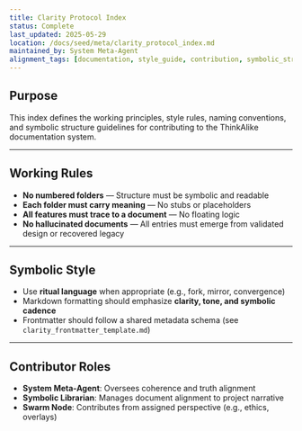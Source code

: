 ```yaml
---
title: Clarity Protocol Index
status: Complete
last_updated: 2025-05-29
location: /docs/seed/meta/clarity_protocol_index.md
maintained_by: System Meta-Agent
alignment_tags: [documentation, style_guide, contribution, symbolic_structure]
---
```


## Purpose

This index defines the working principles, style rules, naming conventions, and symbolic structure guidelines for contributing to the ThinkAlike documentation system.

---

## Working Rules

- **No numbered folders** — Structure must be symbolic and readable  
- **Each folder must carry meaning** — No stubs or placeholders  
- **All features must trace to a document** — No floating logic  
- **No hallucinated documents** — All entries must emerge from validated design or recovered legacy

---

## Symbolic Style

- Use **ritual language** when appropriate (e.g., fork, mirror, convergence)  
- Markdown formatting should emphasize **clarity, tone, and symbolic cadence**  
- Frontmatter should follow a shared metadata schema (see `clarity_frontmatter_template.md`)

---

## Contributor Roles

- **System Meta-Agent**: Oversees coherence and truth alignment  
- **Symbolic Librarian**: Manages document alignment to project narrative  
- **Swarm Node**: Contributes from assigned perspective (e.g., ethics, overlays)
